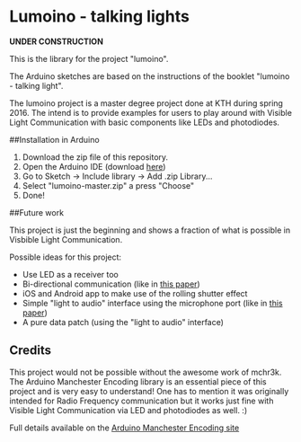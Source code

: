 
# Lumoino - talking lights

**UNDER CONSTRUCTION**

This is the library for the project "lumoino". 

The Arduino sketches are based on the instructions of the booklet "lumoino - talking light".

The lumoino project is a master degree project done at KTH during spring 2016.
The intend is to provide examples for users to play around with Visible Light Communication with basic components like LEDs and photodiodes.

##Installation in Arduino
1. Download the zip file of this repository.
2. Open the Arduino IDE (download [here](http://www.arduino.cc))
3. Go to Sketch -> Include library -> Add .zip Library...
4. Select "lumoino-master.zip" a press "Choose"
5. Done!

##Future work

This project is just the beginning and shows a fraction of what is possible in Visbible Light Communication.

Possible ideas for this project:
- Use LED as a receiver too
- Bi-directional communication (like in [this paper](http://www.merl.com/publications/docs/TR2003-35.pdf "this paper"))
- iOS and Android app to make use of the rolling shutter effect
- Simple "light to audio" interface using the microphone port (like in [this paper](https://www.disneyresearch.com/publication/from-sound-to-sight-using-audio-processing-to-enable-visible-light-communication/ "this paper"))
- A pure data patch (using the "light to audio" interface)

## Credits

This project would not be possible without the awesome work of mchr3k. The Arduino Manchester Encoding library is an essential piece of this project and is very easy to understand! One has to mention it was originally intended for Radio Frequency communication but it works just fine with Visible Light Communication via LED and photodiodes as well. :)

Full details available on the [Arduino Manchester Encoding site](http://mchr3k.github.com/arduino-libs-manchester/)
